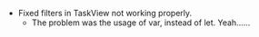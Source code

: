 - Fixed filters in TaskView not working properly.
    - The problem was the usage of var, instead of let. Yeah......